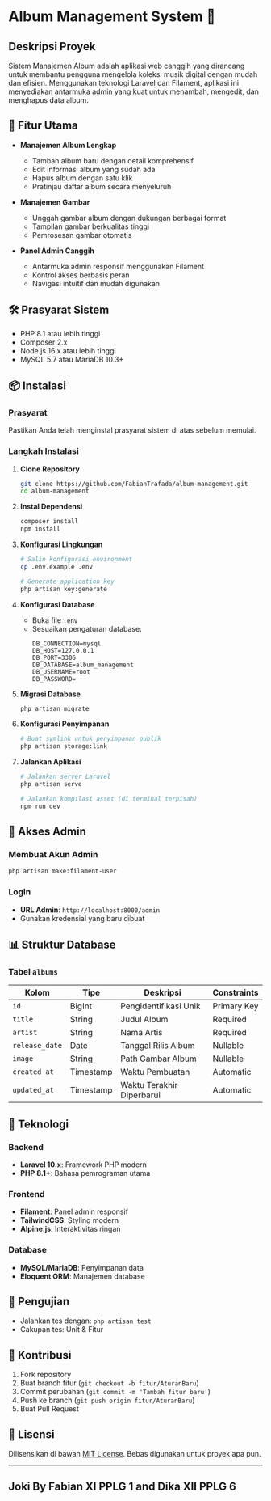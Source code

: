 # Album Management System 🎵

## Deskripsi Proyek
Sistem Manajemen Album adalah aplikasi web canggih yang dirancang untuk membantu pengguna mengelola koleksi musik digital dengan mudah dan efisien. Menggunakan teknologi Laravel dan Filament, aplikasi ini menyediakan antarmuka admin yang kuat untuk menambah, mengedit, dan menghapus data album.

## 🚀 Fitur Utama
- **Manajemen Album Lengkap**
  - Tambah album baru dengan detail komprehensif
  - Edit informasi album yang sudah ada
  - Hapus album dengan satu klik
  - Pratinjau daftar album secara menyeluruh

- **Manajemen Gambar**
  - Unggah gambar album dengan dukungan berbagai format
  - Tampilan gambar berkualitas tinggi
  - Pemrosesan gambar otomatis

- **Panel Admin Canggih**
  - Antarmuka admin responsif menggunakan Filament
  - Kontrol akses berbasis peran
  - Navigasi intuitif dan mudah digunakan

## 🛠️ Prasyarat Sistem
- PHP 8.1 atau lebih tinggi
- Composer 2.x
- Node.js 16.x atau lebih tinggi
- MySQL 5.7 atau MariaDB 10.3+

## 📦 Instalasi

### Prasyarat
Pastikan Anda telah menginstal prasyarat sistem di atas sebelum memulai.

### Langkah Instalasi

1. **Clone Repository**
   ```bash
   git clone https://github.com/FabianTrafada/album-management.git
   cd album-management
   ```

2. **Instal Dependensi**
   ```bash
   composer install
   npm install
   ```

3. **Konfigurasi Lingkungan**
   ```bash
   # Salin konfigurasi environment
   cp .env.example .env

   # Generate application key
   php artisan key:generate
   ```

4. **Konfigurasi Database**
   - Buka file `.env`
   - Sesuaikan pengaturan database:
     ```
     DB_CONNECTION=mysql
     DB_HOST=127.0.0.1
     DB_PORT=3306
     DB_DATABASE=album_management
     DB_USERNAME=root
     DB_PASSWORD=
     ```

5. **Migrasi Database**
   ```bash
   php artisan migrate
   ```

6. **Konfigurasi Penyimpanan**
   ```bash
   # Buat symlink untuk penyimpanan publik
   php artisan storage:link
   ```

7. **Jalankan Aplikasi**
   ```bash
   # Jalankan server Laravel
   php artisan serve

   # Jalankan kompilasi asset (di terminal terpisah)
   npm run dev
   ```

## 🔐 Akses Admin

### Membuat Akun Admin
```bash
php artisan make:filament-user
```

### Login
- **URL Admin**: `http://localhost:8000/admin`
- Gunakan kredensial yang baru dibuat

## 📊 Struktur Database

### Tabel `albums`

| Kolom         | Tipe       | Deskripsi                 | Constraints   |
|---------------|------------|---------------------------|---------------|
| `id`          | BigInt     | Pengidentifikasi Unik     | Primary Key   |
| `title`       | String     | Judul Album               | Required      |
| `artist`      | String     | Nama Artis                | Required      |
| `release_date`| Date       | Tanggal Rilis Album       | Nullable      |
| `image`       | String     | Path Gambar Album         | Nullable      |
| `created_at`  | Timestamp  | Waktu Pembuatan           | Automatic     |
| `updated_at`  | Timestamp  | Waktu Terakhir Diperbarui | Automatic     |

## 🔧 Teknologi

### Backend
- **Laravel 10.x**: Framework PHP modern
- **PHP 8.1+**: Bahasa pemrograman utama

### Frontend
- **Filament**: Panel admin responsif
- **TailwindCSS**: Styling modern
- **Alpine.js**: Interaktivitas ringan

### Database
- **MySQL/MariaDB**: Penyimpanan data
- **Eloquent ORM**: Manajemen database

## 🧪 Pengujian
- Jalankan tes dengan: `php artisan test`
- Cakupan tes: Unit & Fitur

## 🤝 Kontribusi
1. Fork repository
2. Buat branch fitur (`git checkout -b fitur/AturanBaru`)
3. Commit perubahan (`git commit -m 'Tambah fitur baru'`)
4. Push ke branch (`git push origin fitur/AturanBaru`)
5. Buat Pull Request

## 📄 Lisensi
Dilisensikan di bawah [MIT License](LICENSE). Bebas digunakan untuk proyek apa pun.

---
## Joki By Fabian XI PPLG 1 and Dika XII PPLG 6
